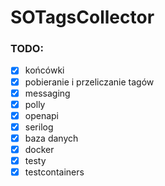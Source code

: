 # SOTagsCollector

### TODO:

- [x] końcówki
- [x] pobieranie i przeliczanie tagów
- [x] messaging
- [x] polly
- [x] openapi
- [x] serilog
- [x] baza danych
- [x] docker
- [x] testy
- [x] testcontainers
